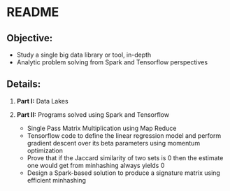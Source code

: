 # README

## Objective:
- Study a single big data library or tool, in-depth
- Analytic problem solving from Spark and Tensorflow perspectives

## Details:
1. **Part I:** Data Lakes
    
2.  **Part II:** Programs solved using Spark and Tensorflow 
    - Single Pass Matrix Multiplication using Map Reduce
    - Tensorflow code to define the linear regression model and perform gradient descent over its beta parameters using momentum optimization
    - Prove that if the Jaccard  similarity of two sets is 0 then the estimate one would get from minhashing always yields 0
    - Design a Spark-based solution to produce a signature matrix using efficient minhashing
